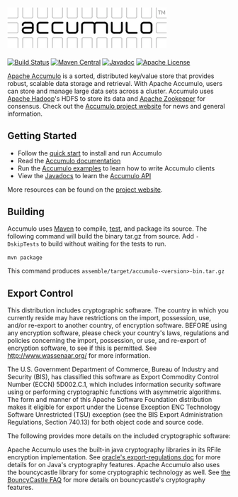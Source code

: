 <!--
Licensed to the Apache Software Foundation (ASF) under one or more
contributor license agreements.  See the NOTICE file distributed with
this work for additional information regarding copyright ownership.
The ASF licenses this file to You under the Apache License, Version 2.0
(the "License"); you may not use this file except in compliance with
the License.  You may obtain a copy of the License at

    http://www.apache.org/licenses/LICENSE-2.0

Unless required by applicable law or agreed to in writing, software
distributed under the License is distributed on an "AS IS" BASIS,
WITHOUT WARRANTIES OR CONDITIONS OF ANY KIND, either express or implied.
See the License for the specific language governing permissions and
limitations under the License.
-->

[![Apache Accumulo][logo]][accumulo]
--
[![Build Status][ti]][tl] [![Maven Central][mi]][ml] [![Javadoc][ji]][jl] [![Apache License][li]][ll]

[Apache Accumulo][accumulo] is a sorted, distributed key/value store that provides robust,
scalable data storage and retrieval. With Apache Accumulo, users can store and manage large
data sets across a cluster. Accumulo uses [Apache Hadoop]'s HDFS to store its data and
[Apache Zookeeper] for consensus. Check out the [Accumulo project website][accumulo] for
news and general information.

## Getting Started

* Follow the [quick start] to install and run Accumulo
* Read the [Accumulo documentation][docs]
* Run the [Accumulo examples][examples] to learn how to write Accumulo clients
* View the [Javadocs][javadocs] to learn the [Accumulo API][api]

More resources can be found on the [project website][accumulo].

## Building

Accumulo uses [Maven] to compile, [test], and package its source. The following
command will build the binary tar.gz from source. Add `-DskipTests` to build without
waiting for the tests to run.

    mvn package

This command produces `assemble/target/accumulo-<version>-bin.tar.gz`

## Export Control

This distribution includes cryptographic software. The country in which you
currently reside may have restrictions on the import, possession, use, and/or
re-export to another country, of encryption software. BEFORE using any
encryption software, please check your country's laws, regulations and
policies concerning the import, possession, or use, and re-export of encryption
software, to see if this is permitted. See <http://www.wassenaar.org/> for more
information.

The U.S. Government Department of Commerce, Bureau of Industry and Security
(BIS), has classified this software as Export Commodity Control Number (ECCN)
5D002.C.1, which includes information security software using or performing
cryptographic functions with asymmetric algorithms. The form and manner of this
Apache Software Foundation distribution makes it eligible for export under the
License Exception ENC Technology Software Unrestricted (TSU) exception (see the
BIS Export Administration Regulations, Section 740.13) for both object code and
source code.

The following provides more details on the included cryptographic software:

Apache Accumulo uses the built-in java cryptography libraries in its RFile
encryption implementation. See [oracle's export-regulations doc][java-export]
for more details for on Java's cryptography features. Apache Accumulo also uses
the bouncycastle library for some cryptographic technology as well. See
[the BouncyCastle FAQ][bouncy-faq] for
more details on bouncycastle's cryptography features.

[api]: https://accumulo.apache.org/api
[accumulo]: https://accumulo.apache.org
[logo]: contrib/accumulo-logo.png
[quick start]: https://accumulo.apache.org/docs/2.x/getting-started/quickstart
[test]: TESTING.md
[Apache Hadoop]: https://hadoop.apache.org
[Apache Zookeeper]: https://zookeeper.apache.org
[Maven]: https://maven.apache.org
[docs]: https://accumulo.apache.org/latest/accumulo_user_manual
[examples]: https://github.com/apache/accumulo-examples
[javadocs]: https://accumulo.apache.org/latest/apidocs
[li]: https://img.shields.io/badge/license-ASL-blue.svg
[ll]: https://www.apache.org/licenses/LICENSE-2.0
[mi]: https://maven-badges.herokuapp.com/maven-central/org.apache.accumulo/accumulo-core/badge.svg
[ml]: https://maven-badges.herokuapp.com/maven-central/org.apache.accumulo/accumulo-core/
[ji]: https://www.javadoc.io/badge/org.apache.accumulo/accumulo-core.svg
[jl]: https://www.javadoc.io/doc/org.apache.accumulo/accumulo-core
[ti]: https://travis-ci.org/apache/accumulo.svg?branch=master
[tl]: https://travis-ci.org/apache/accumulo
[java-export]: http://www.oracle.com/us/products/export/export-regulations-345813.html
[bouncy-faq]: http://www.bouncycastle.org/wiki/display/JA1/Frequently+Asked+Questions
